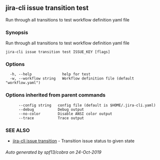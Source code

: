 ## jira-cli issue transition test

Run through all transitions to test workflow definition yaml file

### Synopsis

Run through all transitions to test workflow definition yaml file

```
jira-cli issue transition test ISSUE_KEY [flags]
```

### Options

```
  -h, --help              help for test
  -w, --workflow string   Workflow definition file (default "workflow.yaml")
```

### Options inherited from parent commands

```
      --config string   config file (default is $HOME/.jira-cli.yaml)
      --debug           Debug output
      --no-color        Disable ANSI color output
      --trace           Trace output
```

### SEE ALSO

* [jira-cli issue transition](jira-cli_issue_transition.md)	 - Transition issue status to given state

###### Auto generated by spf13/cobra on 24-Oct-2019
